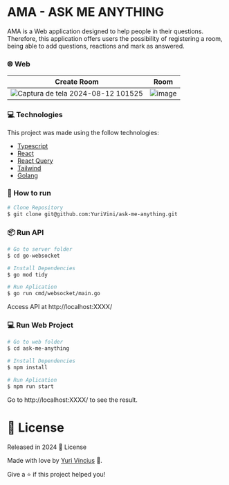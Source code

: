 # AMA - ASK ME ANYTHING

AMA is a Web application designed to help people in their questions. Therefore, this application offers users the possibility of registering a room, being able to add questions, reactions and mark as answered.

### 🌐 Web 

| Create Room | Room |
| ----------- | ----------- |
| ![Captura de tela 2024-08-12 101525](https://github.com/user-attachments/assets/bf5bf89d-077c-475c-8040-1ae2b4d30eb8) | ![image](https://github.com/user-attachments/assets/b244a568-7164-4e95-af73-946a9d345253) |

### :computer: Technologies
This project was made using the follow technologies:

* [Typescript](https://www.typescriptlang.org/)      
* [React](https://reactjs.org/)      
* [React Query](https://tanstack.com/query/latest)
* [Tailwind](https://tailwindcss.com)
* [Golang](https://go.dev)

### :construction_worker: How to run
```bash
# Clone Repository
$ git clone git@github.com:YuriVini/ask-me-anything.git
```
### 📦 Run API

```bash
# Go to server folder
$ cd go-websocket

# Install Dependencies
$ go mod tidy

# Run Aplication
$ go run cmd/websocket/main.go
```
Access API at http://localhost:XXXX/

### 💻 Run Web Project

```bash
# Go to web folder
$ cd ask-me-anything

# Install Dependencies
$ npm install

# Run Aplication
$ npm run start
```
Go to http://localhost:XXXX/ to see the result.

# :closed_book: License

Released in 2024 :closed_book: License

Made with love by [Yuri Vincius](https://github.com/YuriVini) 🚀.


Give a ⭐️ if this project helped you!
